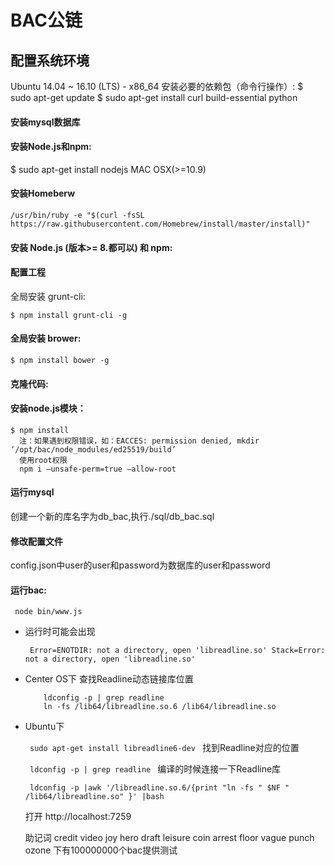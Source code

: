 # BAC公链
## 配置系统环境
Ubuntu 14.04 ~ 16.10 (LTS) - x86_64
安装必要的依赖包（命令行操作）:
  $ sudo apt-get update
  $ sudo apt-get install curl build-essential python

#### 安装mysql数据库

#### 安装Node.js和npm:
  $ sudo apt-get install nodejs
  MAC OSX(>=10.9)

#### 安装Homeberw
  ```
  /usr/bin/ruby -e "$(curl -fsSL https://raw.githubusercontent.com/Homebrew/install/master/install)"
  ```

#### 安装 Node.js (版本>= 8.都可以) 和 npm:

#### 配置工程
  全局安装 grunt-cli:
  ```
  $ npm install grunt-cli -g
  ```
#### 全局安装 brower:
  ```
  $ npm install bower -g
  ```
#### 克隆代码:
#### 安装node.js模块：
```
$ npm install
  注：如果遇到权限错误，如：EACCES: permission denied, mkdir ‘/opt/bac/node_modules/ed25519/build’
  使用root权限
  npm i —unsafe-perm=true —allow-root
```
#### 运行mysql
  创建一个新的库名字为db_bac,执行./sql/db_bac.sql
#### 修改配置文件
  config.json中user的user和password为数据库的user和password
#### 运行bac:
  ```  node bin/www.js  ```
* 运行时可能会出现

  ```  Error=ENOTDIR: not a directory, open 'libreadline.so' Stack=Error: not a directory, open 'libreadline.so'  ```
* Center OS下 查找Readline动态链接库位置

  ```
      ldconfig -p | grep readline
      ln -fs /lib64/libreadline.so.6 /lib64/libreadline.so
  ```
* Ubuntu下

  ```  sudo apt-get install libreadline6-dev  ```
    找到Readline对应的位置

  ```  ldconfig -p | grep readline  ```
    编译的时候连接一下Readline库

  ```  ldconfig -p |awk '/libreadline.so.6/{print "ln -fs " $NF " /lib64/libreadline.so" }' |bash  ```

    打开 http://localhost:7259

    助记词 credit video joy hero draft leisure coin arrest floor vague punch ozone 下有100000000个bac提供测试
